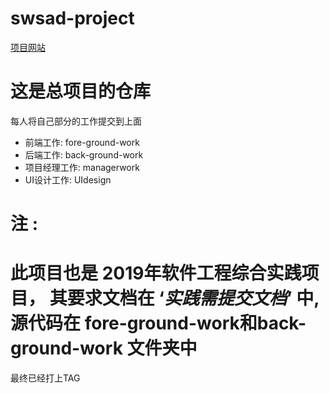 ﻿# swsad-project
[项目网站](https://walikrence.github.io/swsad-project/)


# 这是总项目的仓库 

每人将自己部分的工作提交到上面

- 前端工作:  fore-ground-work
- 后端工作: back-ground-work
- 项目经理工作:  managerwork
- UI设计工作: UIdesign





# 注 :

# 此项目也是 2019年软件工程综合实践项目， 其要求文档在 ‘*实践需提交文档*’ 中,源代码在    fore-ground-work和back-ground-work 文件夹中



最终已经打上TAG